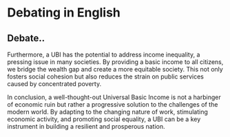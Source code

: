 # Debating in English

## Debate..

Furthermore, a UBI has the potential to address income inequality, a pressing issue in many societies. By providing a basic income to all citizens, we bridge the wealth gap and create a more equitable society. This not only fosters social cohesion but also reduces the strain on public services caused by concentrated poverty.

In conclusion, a well-thought-out Universal Basic Income is not a harbinger of economic ruin but rather a progressive solution to the challenges of the modern world. By adapting to the changing nature of work, stimulating economic activity, and promoting social equality, a UBI can be a key instrument in building a resilient and prosperous nation.
